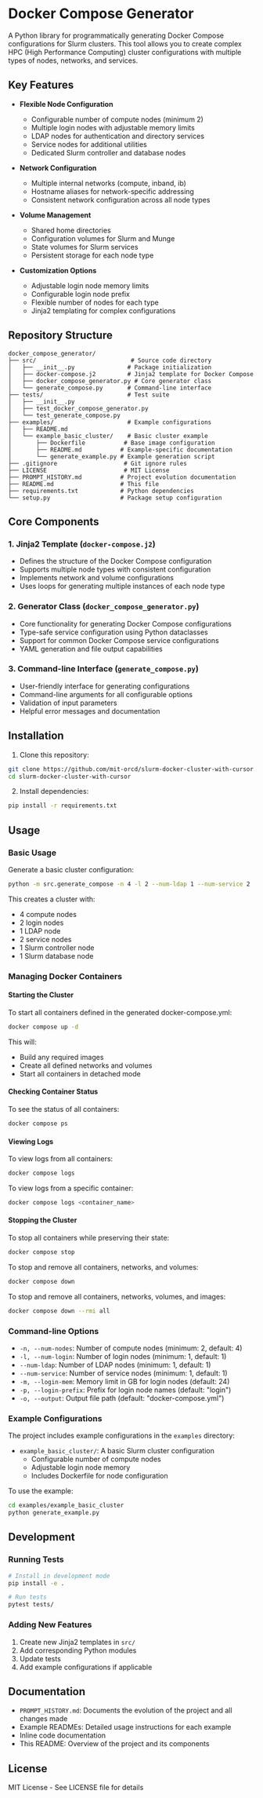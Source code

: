 # Docker Compose Generator

A Python library for programmatically generating Docker Compose configurations for Slurm clusters. This tool allows you to create complex HPC (High Performance Computing) cluster configurations with multiple types of nodes, networks, and services.

## Key Features

- **Flexible Node Configuration**
  - Configurable number of compute nodes (minimum 2)
  - Multiple login nodes with adjustable memory limits
  - LDAP nodes for authentication and directory services
  - Service nodes for additional utilities
  - Dedicated Slurm controller and database nodes

- **Network Configuration**
  - Multiple internal networks (compute, inband, ib)
  - Hostname aliases for network-specific addressing
  - Consistent network configuration across all node types

- **Volume Management**
  - Shared home directories
  - Configuration volumes for Slurm and Munge
  - State volumes for Slurm services
  - Persistent storage for each node type

- **Customization Options**
  - Adjustable login node memory limits
  - Configurable login node prefix
  - Flexible number of nodes for each type
  - Jinja2 templating for complex configurations

## Repository Structure

```
docker_compose_generator/
├── src/                           # Source code directory
│   ├── __init__.py               # Package initialization
│   ├── docker-compose.j2         # Jinja2 template for Docker Compose
│   ├── docker_compose_generator.py # Core generator class
│   └── generate_compose.py       # Command-line interface
├── tests/                        # Test suite
│   ├── __init__.py
│   ├── test_docker_compose_generator.py
│   └── test_generate_compose.py
├── examples/                     # Example configurations
│   ├── README.md
│   └── example_basic_cluster/    # Basic cluster example
│       ├── Dockerfile           # Base image configuration
│       ├── README.md           # Example-specific documentation
│       └── generate_example.py # Example generation script
├── .gitignore                   # Git ignore rules
├── LICENSE                      # MIT License
├── PROMPT_HISTORY.md           # Project evolution documentation
├── README.md                   # This file
├── requirements.txt            # Python dependencies
└── setup.py                    # Package setup configuration
```

## Core Components

### 1. Jinja2 Template (`docker-compose.j2`)
- Defines the structure of the Docker Compose configuration
- Supports multiple node types with consistent configuration
- Implements network and volume configurations
- Uses loops for generating multiple instances of each node type

### 2. Generator Class (`docker_compose_generator.py`)
- Core functionality for generating Docker Compose configurations
- Type-safe service configuration using Python dataclasses
- Support for common Docker Compose service configurations
- YAML generation and file output capabilities

### 3. Command-line Interface (`generate_compose.py`)
- User-friendly interface for generating configurations
- Command-line arguments for all configurable options
- Validation of input parameters
- Helpful error messages and documentation

## Installation

1. Clone this repository:
```bash
git clone https://github.com/mit-orcd/slurm-docker-cluster-with-cursor.git
cd slurm-docker-cluster-with-cursor
```

2. Install dependencies:
```bash
pip install -r requirements.txt
```

## Usage

### Basic Usage

Generate a basic cluster configuration:
```bash
python -m src.generate_compose -n 4 -l 2 --num-ldap 1 --num-service 2
```

This creates a cluster with:
- 4 compute nodes
- 2 login nodes
- 1 LDAP node
- 2 service nodes
- 1 Slurm controller node
- 1 Slurm database node

### Managing Docker Containers

#### Starting the Cluster
To start all containers defined in the generated docker-compose.yml:
```bash
docker compose up -d
```

This will:
- Build any required images
- Create all defined networks and volumes
- Start all containers in detached mode

#### Checking Container Status
To see the status of all containers:
```bash
docker compose ps
```

#### Viewing Logs
To view logs from all containers:
```bash
docker compose logs
```

To view logs from a specific container:
```bash
docker compose logs <container_name>
```

#### Stopping the Cluster
To stop all containers while preserving their state:
```bash
docker compose stop
```

To stop and remove all containers, networks, and volumes:
```bash
docker compose down
```

To stop and remove all containers, networks, volumes, and images:
```bash
docker compose down --rmi all
```

### Command-line Options

- `-n, --num-nodes`: Number of compute nodes (minimum: 2, default: 4)
- `-l, --num-login`: Number of login nodes (minimum: 1, default: 1)
- `--num-ldap`: Number of LDAP nodes (minimum: 1, default: 1)
- `--num-service`: Number of service nodes (minimum: 1, default: 1)
- `-m, --login-mem`: Memory limit in GB for login nodes (default: 24)
- `-p, --login-prefix`: Prefix for login node names (default: "login")
- `-o, --output`: Output file path (default: "docker-compose.yml")

### Example Configurations

The project includes example configurations in the `examples` directory:

- `example_basic_cluster/`: A basic Slurm cluster configuration
  - Configurable number of compute nodes
  - Adjustable login node memory
  - Includes Dockerfile for node configuration

To use the example:
```bash
cd examples/example_basic_cluster
python generate_example.py
```

## Development

### Running Tests

```bash
# Install in development mode
pip install -e .

# Run tests
pytest tests/
```

### Adding New Features

1. Create new Jinja2 templates in `src/`
2. Add corresponding Python modules
3. Update tests
4. Add example configurations if applicable

## Documentation

- `PROMPT_HISTORY.md`: Documents the evolution of the project and all changes made
- Example READMEs: Detailed usage instructions for each example
- Inline code documentation
- This README: Overview of the project and its components

## License

MIT License - See LICENSE file for details 
